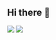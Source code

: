 ## Hi there 👋

![](https://github-readme-stats.vercel.app/api/top-langs?username=ohoshi-sora)
![](https://skillicons.dev/icons?i=html,css,js,typescript,python,php)
